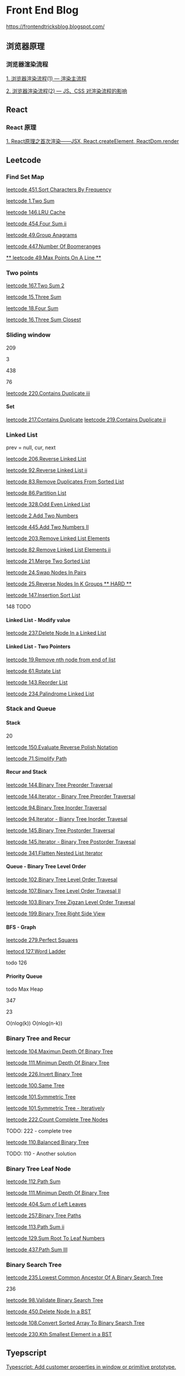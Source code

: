 # Front End Blog 
https://frontendtricksblog.blogspot.com/  

## 浏览器原理
### 浏览器渲染流程 
[1. 浏览器渲染流程(1) — 渲染主流程](https://github.com/Terence-Cheng/Frontend_Blog/issues/2)

[2. 浏览器渲染流程(2) — JS、CSS 对渲染流程的影响](https://github.com/Terence-Cheng/Frontend_Blog/issues/3)



## React
### React 原理
[1. React原理之首次渲染——JSX, React.createElement, ReactDom.render](https://github.com/Terence-Cheng/Frontend_Blog/issues/4)

## Leetcode

### Find Set Map
[leetcode 451.Sort Characters By Frequency](https://github.com/Terence-Cheng/Frontend_Blog/issues/5)

[leetcode 1.Two Sum](https://github.com/Terence-Cheng/Frontend_Blog/issues/6)

[leetcode 146.LRU Cache](https://github.com/Terence-Cheng/Frontend_Blog/issues/7)

[leetcode 454.Four Sum ii](https://github.com/Terence-Cheng/Frontend_Blog/blob/main/leetcode/454.4-sum-ii.ts)

[leetcode 49.Group Anagrams](https://github.com/Terence-Cheng/Frontend_Blog/blob/main/leetcode/49.group-anagrams.ts)

[leetcode 447.Number Of Boomeranges](https://github.com/Terence-Cheng/Frontend_Blog/issues/10)

[** leetcode 49.Max Points On A Line **](https://github.com/Terence-Cheng/Frontend_Blog/blob/main/leetcode/149.max-points-on-a-line.ts)

### Two points
[leetcode 167.Two Sum 2](https://github.com/Terence-Cheng/Frontend_Blog/blob/main/leetcode/167.two-sum-ii-input-array-is-sorted.ts)

[leetcode 15.Three Sum](https://github.com/Terence-Cheng/Frontend_Blog/blob/main/leetcode/15.3-sum.ts)

[leetcode 18.Four Sum](https://github.com/Terence-Cheng/Frontend_Blog/blob/main/leetcode/18.4-sum.ts)

[leetcode 16.Three Sum Closest](https://github.com/Terence-Cheng/Frontend_Blog/blob/main/leetcode/16.3-sum-closest.ts)

### Sliding window
209

3

438

76

[leetcode 220.Contains Duplicate iii](https://github.com/Terence-Cheng/Frontend_Blog/blob/main/leetcode/220.contains-duplicate-iii.ts)

#### Set
[leetcode 217.Contains Duplicate](https://github.com/Terence-Cheng/Frontend_Blog/blob/main/leetcode/217.contains-duplicate.ts)
[leetcode 219.Contains Duplicate ii](https://github.com/Terence-Cheng/Frontend_Blog/blob/main/leetcode/219.contains-duplicate-ii.ts)

### Linked List
prev = null, cur, next

[leetcode 206.Reverse Linked List](https://github.com/Terence-Cheng/Frontend_Blog/blob/main/leetcode/206.reverse-linked-list.ts)

[leetcode 92.Reverse Linked List ii](https://github.com/Terence-Cheng/Frontend_Blog/blob/main/leetcode/92.reverse-linked-list-ii.ts)

[leetcode 83.Remove Duplicates From Sorted List](https://github.com/Terence-Cheng/Frontend_Blog/blob/main/leetcode/83.remove-duplicates-from-sorted-list.ts)

[leetcode 86.Partition List](https://github.com/Terence-Cheng/Frontend_Blog/blob/main/leetcode/86.partition-list.ts)

[leetcode 328.Odd Even Linked List](https://github.com/Terence-Cheng/Frontend_Blog/blob/main/leetcode/328.odd-even-linked-list.ts)

[leetcode 2.Add Two Numbers](https://github.com/Terence-Cheng/Frontend_Blog/blob/main/leetcode/2.add-two-numbers.ts)

[leetcode 445.Add Two Numbers II](https://github.com/Terence-Cheng/Frontend_Blog/blob/main/leetcode/445.add-two-numbers-ii.ts)

[leetcode 203.Remove Linked List Elements](https://github.com/Terence-Cheng/Frontend_Blog/blob/main/leetcode/203.remove-linked-list-elements.ts)

[leetcode 82.Remove Linked List Elements ii](https://github.com/Terence-Cheng/Frontend_Blog/blob/main/leetcode/82.remove-duplicates-from-sorted-list-ii.ts)

[leetcode 21.Merge Two Sorted List](https://github.com/Terence-Cheng/Frontend_Blog/blob/main/leetcode/21.merge-two-sorted-lists.ts)

[leetcode 24.Swap Nodes In Pairs](https://github.com/Terence-Cheng/Frontend_Blog/blob/main/leetcode/24.swap-nodes-in-pairs.ts)

[leetcode 25.Reverse Nodes In K Groups ** HARD **](https://github.com/Terence-Cheng/Frontend_Blog/blob/main/leetcode/25.reverse-nodes-in-k-group.ts)

[leetcode 147.Insertion Sort List](https://github.com/Terence-Cheng/Frontend_Blog/blob/main/leetcode/147.insertion-sort-list.ts)

148 TODO

#### Linked List - Modify value

[leetcode 237.Delete Node In a Linked List](https://github.com/Terence-Cheng/Frontend_Blog/blob/main/leetcode/237.delete-node-in-a-linked-list.ts)

#### Linked List - Two Pointers
[leetcode 19.Remove nth node from end of list](https://github.com/Terence-Cheng/Frontend_Blog/blob/main/leetcode/19.remove-nth-node-from-end-of-list.ts)

[leetcode 61.Rotate List](https://github.com/Terence-Cheng/Frontend_Blog/blob/main/leetcode/61.rotate-list.ts)

[leetcode 143.Reorder List](https://github.com/Terence-Cheng/Frontend_Blog/blob/main/leetcode/143.reorder-list.ts)

[leetcode 234.Palindrome Linked List](https://github.com/Terence-Cheng/Frontend_Blog/blob/main/leetcode/234.palindrome-linked-list.ts)

### Stack and Queue

#### Stack
20

[leetcode 150.Evaluate Reverse Polish Notation](leetcode/150.evaluate-reverse-polish-notation.ts)

[leetcode 71.Simplify Path](leetcode/71.simplify-path.ts)


#### Recur and Stack

[leetcode 144.Binary Tree Preorder Traversal](leetcode/144.binary-tree-preorder-traversal.ts)

[leetcode 144.Iterator - Binary Tree Preorder Traversal](leetcode/144.iterator.binary-tree-preorder-traversal.ts)

[leetcode 94.Binary Tree Inorder Traversal](leetcode/94.binary-tree-inorder-traversal.ts)

[leetcode 94.Iterator - Bianry Tree Inorder Travesal](leetcode/94.iterator.binary-tree-inorder-traversal.ts)

[leetcode 145.Binary Tree Postorder Traversal](leetcode/145.binary-tree-postorder-traversal.ts)

[leetcode 145.Iterator - Binary Tree Postorder Travesal](leetcode/145.Iterator.binary-tree-postorder-traversal.ts)

[leetcode 341.Flatten Nested List Iterator](leetcode/341.flatten-nested-list-iterator.ts)



#### Queue - Binary Tree Level Order

[leetcode 102.Binary Tree Level Order Travesal](leetcode/102.binary-tree-level-order-traversal.ts)

[leetcode 107.Binary Tree Level Order Travesal II](leetcode/107.binary-tree-level-order-traversal-ii.ts)

[leetcode 103.Binary Tree Zigzan Level Order Travesal](leetcode/103.binary-tree-zigzag-level-order-traversal.ts)

[leetcode 199.Binary Tree Right Side View](leetcode/199.binary-tree-right-side-view.ts)

#### BFS - Graph

[leetcode 279.Perfect Squares](leetcode/279.perfect-squares.ts)

[leetocd 127.Word Ladder](leetcode/127.word-ladder.ts)

todo 126


#### Priority Queue
todo
Max Heap

347

23

O(nlog(k))
O(nlog(n-k))

### Binary Tree and Recur

[leetcode 104.Maximun Depth Of Binary Tree](leetcode/104.maximum-depth-of-binary-tree.ts)

[leetcode 111.Minimun Depth Of Binary Tree](leetcode/111.minimum-depth-of-binary-tree.ts)

[leetcode 226.Invert Binary Tree](leetcode/226.invert-binary-tree.ts)

[leetcode 100.Same Tree](leetcode/100.same-tree.ts)

[leetcode 101.Symmetric Tree](leetcode/101.symmetric-tree.ts)

[leetcode 101.Symmetric Tree - Iteratively](leetcode/101.symmetric-tree.iteratively.ts)

[leetcode 222.Count Complete Tree Nodes](leetcode/222.count-complete-tree-nodes.ts)

TODO: 222 - complete tree

[leetcode 110.Balanced Binary Tree](leetcode/110.balanced-binary-tree.ts)

TODO: 110 - Another solution

### Binary Tree Leaf Node
[leetcode 112.Path Sum](leetcode/112.path-sum.ts)

[leetcode 111.Minimun Depth Of Binary Tree](leetcode/111.minimum-depth-of-binary-tree.ts)

[leetcode 404.Sum of Left Leaves](leetcode/404.sum-of-left-leaves.ts)

[leetcode 257.Binary Tree Paths](leetcode/257.binary-tree-paths.ts)

[leetcode 113.Path Sum ii](leetcode/113.path-sum-ii.ts)

[leetcode 129.Sum Root To Leaf Numbers](leetcode/129.sum-root-to-leaf-numbers.ts)

[leetcode 437.Path Sum III](leetcode/437.path-sum-iii.ts)
### Binary Search Tree

[leetcode 235.Lowest Common Ancestor Of A Binary Search Tree](leetcode/235.lowest-common-ancestor-of-a-binary-search-tree.ts)

236

[leetcode 98.Validate Binary Search Tree](leetcode/98.validate-binary-search-tree.ts)

[leetcode 450.Delete Node In a BST](leetcode/450.delete-node-in-a-bst.ts)

[leetcode 108.Convert Sorted Array To Binary Search Tree](leetcode/108.convert-sorted-array-to-binary-search-tree.ts)

[leetcode 230.Kth Smallest Element in a BST](leetcode/230.kth-smallest-element-in-a-bst.ts)

## Tyepscript

[Typescript: Add customer properties in window or primitive prototype.](https://github.com/Terence-Cheng/Frontend_Blog/issues/9)
